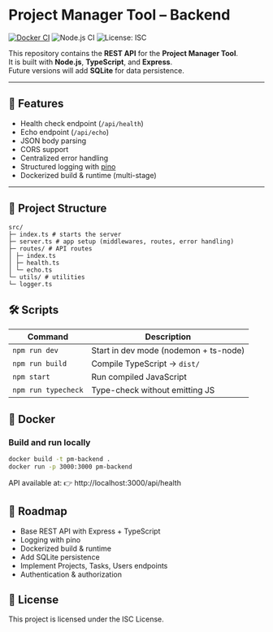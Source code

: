 # Project Manager Tool – Backend

[![Docker CI](https://github.com/lostmart/PMT-rest-NodeJs/actions/workflows/docker-ci.yml/badge.svg)](https://github.com/lostmart/PMT-rest-NodeJs/actions/workflows/docker-ci.yml)
![Node.js CI](https://img.shields.io/badge/node-20.x-green)
![License: ISC](https://img.shields.io/badge/license-ISC-blue.svg)

This repository contains the **REST API** for the **Project Manager Tool**.  
It is built with **Node.js**, **TypeScript**, and **Express**.  
Future versions will add **SQLite** for data persistence.

---

## 🚀 Features

- Health check endpoint (`/api/health`)
- Echo endpoint (`/api/echo`)
- JSON body parsing
- CORS support
- Centralized error handling
- Structured logging with [pino](https://github.com/pinojs/pino)
- Dockerized build & runtime (multi-stage)

---

## 📂 Project Structure

```
src/
├─ index.ts # starts the server
├─ server.ts # app setup (middlewares, routes, error handling)
├─ routes/ # API routes
│ ├─ index.ts
│ ├─ health.ts
│ └─ echo.ts
└─ utils/ # utilities
└─ logger.ts
```

## 🛠️ Scripts

| Command             | Description                           |
| ------------------- | ------------------------------------- |
| `npm run dev`       | Start in dev mode (nodemon + ts-node) |
| `npm run build`     | Compile TypeScript → `dist/`          |
| `npm start`         | Run compiled JavaScript               |
| `npm run typecheck` | Type-check without emitting JS        |

## 🐳 Docker

### Build and run locally

```bash
docker build -t pm-backend .
docker run -p 3000:3000 pm-backend
```

API available at:
👉 http://localhost:3000/api/health

## 📌 Roadmap

- Base REST API with Express + TypeScript
- Logging with pino
- Dockerized build & runtime
- Add SQLite persistence
- Implement Projects, Tasks, Users endpoints
- Authentication & authorization

## 📜 License

This project is licensed under the ISC License.
